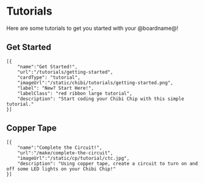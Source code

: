# Tutorials

Here are some tutorials to get you started with your @boardname@!

## Get Started

```codecard
[{
    "name":"Get Started!", 
    "url":"/tutorials/getting-started",
    "cardType": "tutorial",
    "imageUrl":"/static/chibi/tutorials/getting-started.png",
    "label": "New? Start Here!",
    "labelClass": "red ribbon large tutorial",
    "description": "Start coding your Chibi Chip with this simple tutorial."
}]
```

## Copper Tape

```codecard
[{
    "name":"Complete the Circuit!", 
    "url":"/make/complete-the-circuit", 
    "imageUrl":"/static/cp/tutorial/ctc.jpg",
    "description": "Using copper tape, create a circuit to turn on and off some LED lights on your Chibi Chip!"
}]
```